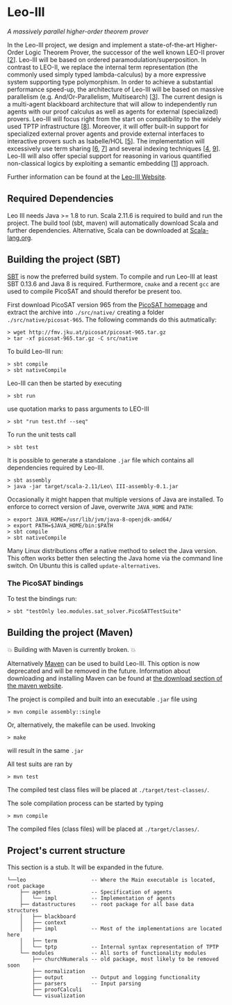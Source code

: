Leo-III
=======
*A massively parallel higher-order theorem prover*

In the Leo-III project, we
design and implement a state-of-the-art Higher-Order
Logic Theorem Prover, the successor of the well known
LEO-II prover [[2](http://dx.doi.org/10.1007/978-3-540-71070-7_14)]. Leo-III will be based on ordered
paramodulation/superposition.
In contrast to LEO-II, we replace the internal term representation
(the commonly used simply typed lambda-calculus)
by a more expressive system supporting type polymorphism.
In order to achieve a substantial performance speed-up,
the architecture of Leo-III will be based on massive parallelism
(e.g. And/Or-Parallelism, Multisearch) [[3](http://dx.doi.org/10.1023/A:1018932114059)]. The
current design is a multi-agent blackboard architecture
that will allow to independently run agents with our proof
calculus as well as agents for external (specialized) provers.
Leo-III will focus right from the start on compatibility to
the widely used TPTP infrastructure [[8](http://dx.doi.org/10.1007/s10817-009-9143-8)]. Moreover, it
will offer built-in support for specialized external prover
agents and provide external interfaces to interactive provers
such as Isabelle/HOL [[5](http://dx.doi.org/10.1007/3-540-45949-9)]. The implementation will excessively
use term sharing [[6](http://dl.acm.org/citation.cfm?id=1218621), [7](http://dl.acm.org/citation.cfm?id=1218620)] and several indexing techniques
[[4](dx.doi.org/10.1007/3-540-45744-5_19), [9](dx.doi.org/10.1007/978-3-540-71070-7_14)]. Leo-III will also offer special support for
reasoning in various quantified non-classical logics by exploiting
a semantic embedding [[1](dx.doi.org/10.5220/0004324803460351)] approach.

Further information can be found at the [Leo-III Website](http://page.mi.fu-berlin.de/lex/leo3/).


Required Dependencies
----------------

Leo III needs Java >= 1.8 to run.
Scala 2.11.6 is required to build and run the project.
The build tool (sbt, maven) will automatically download Scala and further dependencies.
Alternative, Scala can be downloaded at [Scala-lang.org](http://scala-lang.org/download/).

Building the project (SBT)
----------------

[SBT](http://www.scala-sbt.org/) is now the preferred
build system. To compile and run Leo-III at least SBT 0.13.6
and Java 8 is required. Furthermore, `cmake` and a recent `gcc`
are used to compile PicoSAT and should therefor be present too.

First download PicoSAT version 965 from the
[PicoSAT homepage](http://fmv.jku.at/picosat/) and
extract the archive into `./src/native/` creating a folder
`./src/native/picosat-965`. The following commands do this autmatically:

    > wget http://fmv.jku.at/picosat/picosat-965.tar.gz
    > tar -xf picosat-965.tar.gz -C src/native
    
To build Leo-III run:

    > sbt compile
    > sbt nativeCompile

Leo-III can then be started by executing

    > sbt run

use quotation marks to pass arguments to LEO-III

    > sbt "run test.thf --seq"

To run the unit tests call

    > sbt test

It is possible to generate a standalone `.jar` file which
contains all dependencies required by Leo-III.

    > sbt assembly
    > java -jar target/scala-2.11/Leo\ III-assembly-0.1.jar

Occasionally it might happen that multiple versions of Java are
installed. To enforce to correct version of Jave, overwrite
`JAVA_HOME` and `PATH`:

    > export JAVA_HOME=/usr/lib/jvm/java-8-openjdk-amd64/
    > export PATH=$JAVA_HOME/bin:$PATH
    > sbt compile
    > sbt nativeCompile

Many Linux distributions offer a native method to select the
Java version. This often works better then selecting the Java
home via the command line switch. On Ubuntu this is called
`update-alternatives`.

### The PicoSAT bindings

To test the bindings run:

    > sbt "testOnly leo.modules.sat_solver.PicoSATTestSuite"


Building the project (Maven)
----------------

:boom: Building with Maven is currently broken. :boom:

Alternatively [Maven](http://maven.apache.org/) can be
used to build Leo-III. This option is now deprecated and will be
removed in the future. Information about downloading and
installing Maven can be found at [the download section of
the maven website](http://maven.apache.org/download.cgi).

The project is compiled and built into an executable `.jar` file using

    > mvn compile assembly::single

Or, alternatively, the makefile can be used. Invoking

    > make

will result in the same `.jar`

All test suits are ran by

    > mvn test

The compiled test class files will be placed at `./target/test-classes/`.

The sole compilation process can be started by typing

    > mvn compile

The compiled files (class files) will be placed at `./target/classes/`.


Project's current structure
--------------

This section is a stub. It will be expanded in the future.

```
└──leo                     -- Where the Main executable is located, root package
    ├── agents             -- Specification of agents
    │   └── impl           -- Implementation of agents
    ├── datastructures     -- root package for all base data structures
    │   ├── blackboard
    │   ├── context
    │   ├── impl           -- Most of the implementations are located here
    │   ├── term
    │   └── tptp           -- Internal syntax representation of TPTP
    └── modules            -- All sorts of functionality modules
        ├── churchNumerals -- old package, most likely to be removed soon
        ├── normalization
        ├── output         -- Output and logging functionality
        ├── parsers        -- Input parsing
        ├── proofCalculi
        └── visualization
```
